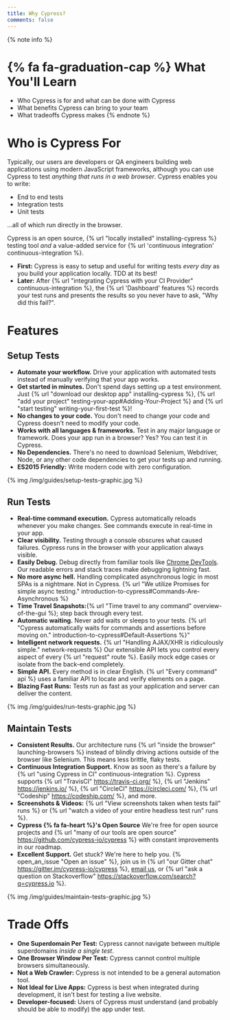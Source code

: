 ```yaml
---
title: Why Cypress?
comments: false
---
```


{% note info %}
# {% fa fa-graduation-cap %} What You'll Learn

- Who Cypress is for and what can be done with Cypress
- What benefits Cypress can bring to your team
- What tradeoffs Cypress makes
{% endnote %}

# Who is Cypress For

Typically, our users are developers or QA engineers building web applications using modern JavaScript frameworks, although you can use Cypress to test *anything that runs in a web browser*. Cypress enables you to write:

- End to end tests
- Integration tests
- Unit tests

...all of which run directly in the browser.

Cypress is an open source, {% url "locally installed" installing-cypress %} testing tool *and* a value-added service for {% url 'continuous integration' continuous-integration %}.

- **First:** Cypress is easy to setup and useful for writing tests *every day* as you build your application locally. TDD at its best!
- **Later:** After {% url "integrating Cypress with your CI Provider" continuous-integration %}, the  {% url 'Dashboard' features %} records your test runs and presents the results so you never have to ask, "Why did this fail?".

# Features

## Setup Tests

- **Automate your workflow.** Drive your application with automated tests instead of manually verifying that your app works.
- **Get started in minutes.** Don't spend days setting up a test environment. Just {% url "download our desktop app" installing-cypress %}, {% url "add your project" testing-your-app#Adding-Your-Project %} and {% url "start testing" writing-your-first-test %}!
- **No changes to your code.** You don't need to change your code and Cypress doesn't need to modify your code.
- **Works with all languages & frameworks.** Test in any major language or framework. Does your app run in a browser? Yes? You can test it in Cypress.
- **No Dependencies.** There's no need to download Selenium, Webdriver, Node, or any other code dependencies to get your tests up and running.
- **ES2015 Friendly:** Write modern code with zero configuration.

{% img /img/guides/setup-tests-graphic.jpg %}

## Run Tests

- **Real-time command execution.** Cypress automatically reloads whenever you make changes. See commands execute in real-time in your app.
- **Clear visibility.** Testing through a console obscures what caused failures. Cypress runs in the browser with your application always visible.
- **Easily Debug.** Debug directly from familiar tools like [Chrome DevTools](https://developer.chrome.com/devtools). Our readable errors and stack traces make debugging lightning fast.
- **No more async hell.** Handling complicated asynchronous logic in most SPAs is a nightmare. Not in Cypress. {% url "We utilize Promises for simple async testing." introduction-to-cypress#Commands-Are-Asynchronous %}
- **Time Travel Snapshots:**{% url "Time travel to any command" overview-of-the-gui %}; step back through every test.
- **Automatic waiting.** Never add waits or sleeps to your tests. {% url "Cypress automatically waits for commands and assertions before moving on." introduction-to-cypress#Default-Assertions %}"
- **Intelligent network requests.** {% url "Handling AJAX/XHR is ridiculously simple." network-requests %} Our extensible API lets you control every aspect of every {% url "request" route %}. Easily mock edge cases or isolate from the back-end completely.
- **Simple API.** Every method is in clear English. {% url "Every command" api %}  uses a familiar API to locate and verify elements on a page.
- **Blazing Fast Runs:** Tests run as fast as your application and server can deliver the content.

{% img /img/guides/run-tests-graphic.jpg %}

## Maintain Tests

- **Consistent Results.** Our architecture runs {% url "inside the browser" launching-browsers %} instead of blindly driving actions outside of the browser like Selenium. This means less brittle, flaky tests.
- **Continuous Integration Support.** Know as soon as there's a failure by {% url "using Cypress in CI" continuous-integration %}. Cypress supports {% url "TravisCI" https://travis-ci.org/ %}, {% url "Jenkins" https://jenkins.io/ %}, {% url "CircleCI" https://circleci.com/ %}, {% url "Codeship" https://codeship.com/ %}, and more.
- **Screenshots & Videos:** {% url "View screenshots taken when tests fail" runs %} or {% url "watch a video of your entire headless test run" runs %}.
- **Cypress {% fa fa-heart %}'s Open Source** We're free for open source projects and {% url "many of our tools are open source" https://github.com/cypress-io/cypress %} with constant improvements in our roadmap.
- **Excellent Support.** Get stuck? We're here to help you. {% open_an_issue "Open an issue" %}, join us in {% url "our Gitter chat" https://gitter.im/cypress-io/cypress %}, [email us](mailto:support@cypress.io), or {% url "ask a question on Stackoverflow" https://stackoverflow.com/search?q=cypress.io %}.

{% img /img/guides/maintain-tests-graphic.jpg %}

# Trade Offs

- **One Superdomain Per Test:** Cypress cannot navigate between multiple superdomains *inside a single test*.
- **One Browser Window Per Test:** Cypress cannot control multiple browsers simultaneously.
- **Not a Web Crawler:** Cypress is not intended to be a general automation tool.
- **Not Ideal for Live Apps:** Cypress is best when integrated during development, it isn't best for testing a live website.
- **Developer-focused:** Users of Cypress must understand (and probably should be able to modify) the app under test.
